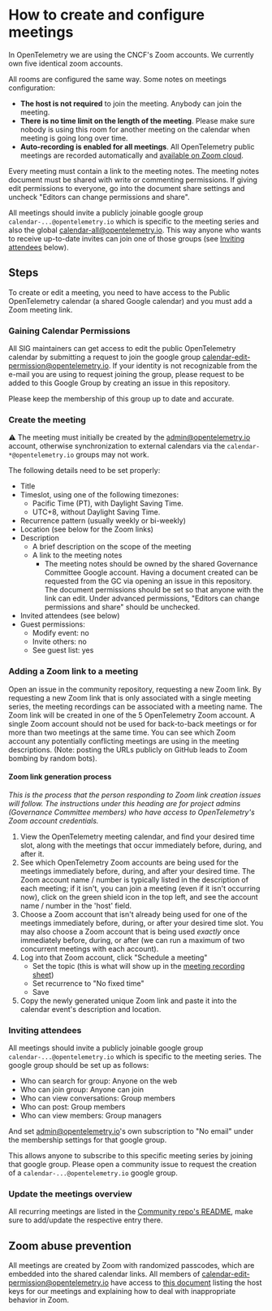 # How to create and configure meetings

In OpenTelemetry we are using the CNCF's Zoom accounts. We currently own five
identical zoom accounts.

All rooms are configured the same way. Some notes on meetings configuration:

- **The host is not required** to join the meeting. Anybody can join the meeting.
- **There is no time limit on the length of the meeting**. Please make sure nobody is
  using this room for another meeting on the calendar when meeting is going long
  over time.
- **Auto-recording is enabled for all meetings**. All OpenTelemetry public meetings are recorded automatically
  and [available on Zoom cloud](https://docs.google.com/spreadsheets/d/1SYKfjYhZdm2Wh2Cl6KVQalKg_m4NhTPZqq-8SzEVO6s).

Every meeting must contain a link to the meeting notes. The meeting notes
document must be shared with write or commenting permissions. If giving edit permissions to everyone,
go into the document share settings and uncheck "Editors can change permissions and share".

All meetings should invite a publicly joinable google group `calendar-...@opentelemetry.io` which is specific to the meeting series
and also the global [calendar-all@opentelemetry.io](https://groups.google.com/a/opentelemetry.io/g/calendar-all).
This way anyone who wants to receive up-to-date invites can join one of those groups
(see [Inviting attendees](#inviting-attendees) below).

## Steps

To create or edit a meeting, you need to have access to the Public OpenTelemetry calendar (a shared Google calendar) and you must add a Zoom meeting link.

### Gaining Calendar Permissions

All SIG maintainers can get access to edit the public OpenTelemetry calendar
by submitting a request to join the google group
[calendar-edit-permission@opentelemetry.io](https://groups.google.com/a/opentelemetry.io/g/calendar-edit-permission).
If your identity is not recognizable from the e-mail you are using to request joining the group, please
request to be added to this Google Group by creating an issue in this repository.

Please keep the membership of this group up to date and accurate.

### Create the meeting

:warning: The meeting must initially be created by the <admin@opentelemetry.io> account,
otherwise synchronization to external calendars via the `calendar-*@opentelemetry.io` groups may not work.

The following details need to be set properly:

- Title
- Timeslot, using one of the following timezones:
  - Pacific Time (PT), with Daylight Saving Time.
  - UTC+8, without Daylight Saving Time.
- Recurrence pattern (usually weekly or bi-weekly)
- Location (see below for the Zoom links)
- Description
  - A brief description on the scope of the meeting
  - A link to the meeting notes
    - The meeting notes should be owned by the shared Governance Committee Google account.
      Having a document created can be requested from the GC via opening an issue in this repository.
      The document permissions should be set so that anyone with the link can edit.
      Under advanced permissions, "Editors can change permissions and share" should be unchecked.
- Invited attendees (see below)
- Guest permissions:
  - Modify event: no
  - Invite others: no
  - See guest list: yes

### Adding a Zoom link to a meeting

Open an issue in the community repository, requesting a new Zoom link.
By requesting a new Zoom link that is only associated with a single meeting series, the meeting recordings
can be associated with a meeting name.
The Zoom link will be created in one of the 5 OpenTelemetry Zoom account.
A single Zoom account should not be used for back-to-back meetings or for more than two meetings at the same time.
You can see which Zoom account any potentially conflicting meetings are using in the meeting descriptions.
(Note: posting the URLs publicly on GitHub leads to Zoom bombing by random bots).

#### Zoom link generation process

_This is the process that the person responding to Zoom link creation issues will follow. The instructions under this heading are for project admins (Governance Committee members) who have access to OpenTelemetry's Zoom account credentials._

1. View the OpenTelemetry meeting calendar, and find your desired time slot, along with the meetings that occur immediately before, during, and after it.
2. See which OpenTelemetry Zoom accounts are being used for the meetings immediately before, during, and after your desired time. The Zoom account name / number is typically listed in the description of each meeting; if it isn't, you can join a meeting (even if it isn't occurring now), click on the green shield icon in the top left, and see the account name / number in the 'host' field.
3. Choose a Zoom account that isn't already being used for one of the meetings immediately before, during, or after your desired time slot. You may also choose a Zoom account that is being used *exactly* once immediately before, during, or after (we can run a maximum of two concurrent meetings with each account).
4. Log into that Zoom account, click "Schedule a meeting"
   - Set the topic (this is what will show up in the
     [meeting recording sheet](https://docs.google.com/spreadsheets/d/1SYKfjYhZdm2Wh2Cl6KVQalKg_m4NhTPZqq-8SzEVO6s/edit))
   - Set recurrence to "No fixed time"
   - Save
5. Copy the newly generated unique Zoom link and paste it into the calendar event's description and location.

### Inviting attendees

All meetings should invite a publicly joinable google group `calendar-...@opentelemetry.io` which is specific to the meeting series.
The google group should be set up as follows:

- Who can search for group: Anyone on the web
- Who can join group: Anyone can join
- Who can view conversations: Group members
- Who can post: Group members
- Who can view members: Group managers

And set admin@opentelemetry.io's own subscription to "No email" under the membership settings for that google group.

This allows anyone to subscribe to this specific meeting series by joining that google group.
Please open a community issue to request the creation of a `calendar-...@opentelemetry.io` google group.

### Update the meetings overview

All recurring meetings are listed in the [Community repo's README](../README.md#special-interest-groups), make sure to add/update the respective entry there.

## Zoom abuse prevention

All meetings are created by Zoom with randomized passcodes, which are embedded into the shared calendar links.
All members of [calendar-edit-permission@opentelemetry.io](https://groups.google.com/a/opentelemetry.io/g/calendar-edit-permission)
have access to [this document](https://docs.google.com/document/d/1gt9ctxKGPrM_XTINqLgkSxYypdrczHkt2znjwgBU4UU/edit#)
listing the host keys for our meetings and explaining how to deal with inappropriate behavior in Zoom.
